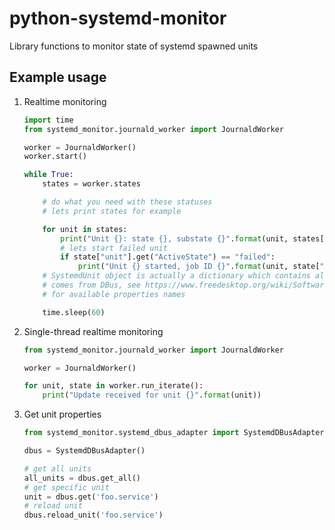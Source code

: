 # python-systemd-monitor

Library functions to monitor state of systemd spawned units

## Example usage

1. Realtime monitoring

    ```python
    import time
    from systemd_monitor.journald_worker import JournaldWorker

    worker = JournaldWorker()
    worker.start()

    while True:
        states = worker.states

        # do what you need with these statuses
        # lets print states for example

        for unit in states:
            print("Unit {}: state {}, substate {}".format(unit, states[unit].get('ActiveState'), states[unit].get('SubState')))
            # lets start failed unit
            if state["unit"].get("ActiveState") == "failed":
                print("Unit {} started, job ID {}".format(unit, state["unit"].start()))
        # SystemdUnit object is actually a dictionary which contains all properties
        # comes from DBus, see https://www.freedesktop.org/wiki/Software/systemd/dbus/
        # for available properties names

        time.sleep(60)
    ```

2. Single-thread realtime monitoring

    ```python
    from systemd_monitor.journald_worker import JournaldWorker

    worker = JournaldWorker()

    for unit, state in worker.run_iterate():
        print("Update received for unit {}".format(unit))
    ```

3. Get unit properties

    ```python
    from systemd_monitor.systemd_dbus_adapter import SystemdDBusAdapter

    dbus = SystemdDBusAdapter()

    # get all units
    all_units = dbus.get_all()
    # get specific unit
    unit = dbus.get('foo.service')
    # reload unit
    dbus.reload_unit('foo.service')
    ```
